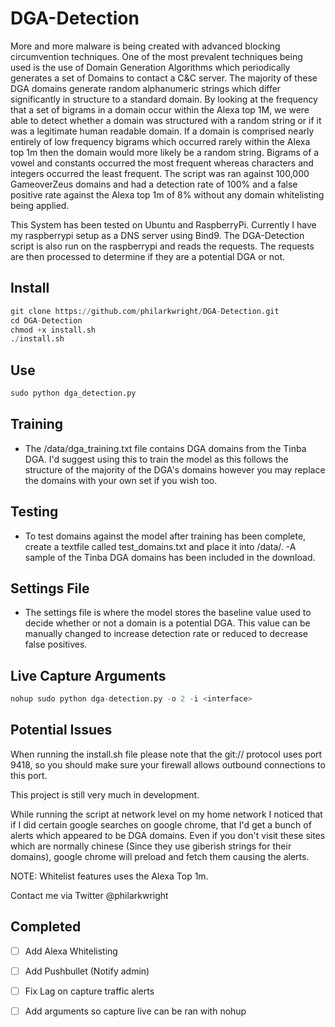 # DGA-Detection
More and more malware is being created with advanced blocking circumvention techniques. One of the most prevalent techniques being used is the use of Domain Generation Algorithms which periodically generates a set of Domains to contact a C&C server. The majority of these DGA domains generate random alphanumeric strings which differ significantly in structure to a standard domain. By looking at the frequency that a set of bigrams in a domain occur within the Alexa top 1M, we were able to detect whether a domain was structured with a random string or if it was a legitimate human readable domain. If a domain is comprised nearly entirely of low frequency bigrams which occurred rarely within the Alexa top 1m then the domain would more likely be a random string. Bigrams of a vowel and constants occurred the most frequent whereas characters and integers occurred the least frequent. The script was ran against 100,000 GameoverZeus domains and had a detection rate of 100% and a false positive rate against the Alexa top 1m of 8% without any domain whitelisting being applied. 


This System has been tested on Ubuntu and RaspberryPi.
Currently I have my raspberrypi setup as a DNS server using Bind9.
The DGA-Detection script is also run on the raspberrypi and reads the requests.
The requests are then processed to determine if they are a potential DGA or not.

## Install

```python
git clone https://github.com/philarkwright/DGA-Detection.git  
cd DGA-Detection  
chmod +x install.sh
./install.sh
```

## Use

```python
sudo python dga_detection.py
```

## Training
- The /data/dga_training.txt file contains DGA domains from the Tinba DGA. I'd suggest using this to train the model as this follows the structure of the majority of the DGA's domains however you may replace the domains with your own set if you wish too.

## Testing
- To test domains against the model after training has been complete, create a textfile called test_domains.txt and place it into /data/.
-A sample of the Tinba DGA domains has been included in the download.

## Settings File
- The settings file is where the model stores the baseline value used to decide whether or not a domain is a potential DGA. This value can be manually changed to increase detection rate or reduced to decrease false positives.

## Live Capture Arguments

```python
nohup sudo python dga-detection.py -o 2 -i <interface>
```

## Potential Issues
When running the install.sh file please note that the git:// protocol uses port 9418, so you should make sure your firewall allows outbound connections to this port.

This project is still very much in development.

While running the script at network level on my home network I noticed that if I did certain google searches on google chrome, that I'd get a bunch of alerts which appeared to be DGA domains. Even if you don't visit these sites which are normally chinese (Since they use giberish strings for their domains), google chrome will preload and fetch them causing the alerts.

NOTE: Whitelist features uses the Alexa Top 1m.

Contact me via Twitter @philarkwright

## Completed

- [ ] Add Alexa Whitelisting
- [ ] Add Pushbullet (Notify admin)
- [ ] Fix Lag on capture traffic alerts
- [ ] Add arguments so capture live can be ran with nohup


